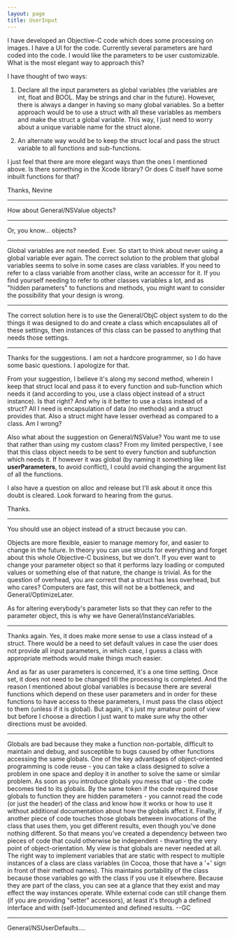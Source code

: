 ```yaml
---
layout: page
title: UserInput
---
```




I have developed an Objective-C code which does some processing on images. I have a UI for the code. Currently several parameters are hard coded into the code. I would like the parameters to be user customizable. What is the most elegant way to approach this?

I have thought of two ways:

1) Declare all the input parameters as global variables (the variables are int, float and BOOL. May be strings and char in the future). However, there is always a danger in having so many global variables. So a better approach would be to use a struct with all these variables as members and make the struct a global variable. This way, I just need to worry about a unique variable name for the struct alone. 

2) An alternate way would be to keep the struct local and pass the struct variable to all functions and sub-functions. 


I just feel that there are more elegant ways than the ones I mentioned above. Is there something in the Xcode library? Or does C itself have some inbuilt functions for that?

Thanks,
Nevine

----

How about General/NSValue objects?

----
Or, you know... objects?

----

Global variables are not needed. Ever. So start to think about never using a global variable ever again. The correct solution to the problem that global variables seems to solve in some cases are class variables. If you need to refer to a class variable from another class, write an accessor for it. If you find yourself needing to refer to other classes variables a lot, and as "hidden parameters" to functions and methods, you might want to consider the possibility that your design is wrong.

----
The correct solution here is to use the General/ObjC object system to do the things it was designed to do and create a class which encapsulates all of these settings, then instances of this class can be passed to anything that needs those settings.

----

Thanks for the suggestions. I am not a hardcore programmer, so I do have some basic questions. I apologize for that.

From your suggestion, I believe it's along my second method, wherein I keep that struct local and pass it to every function and sub-function which needs it (and according to you, use a class object instead of a struct instance). Is that right? And why is it better to use a class instead of a struct? All I need is encapsulation of data (no methods) and a struct provides that. Also a struct might have lesser overhead as compared to a class. Am I wrong? 

Also what about the suggestion on General/NSValue? You want me to use that rather than using my custom class? From my limited perspective, I see that this class object needs to be sent to every function and subfunction which needs it. If however it was global (by naming it something like __userParameters__, to avoid conflict), I could avoid changing the argument list of all the functions. 

I also have a question on alloc and release but I'll ask about it once this doubt is cleared. Look forward to hearing from the gurus.

Thanks.

----
You should use an object instead of a struct because you can.

Objects are more flexible, easier to manage memory for, and easier to change in the future. In theory you can use structs for everything and forget about this whole Objective-C business, but we don't. If you ever want to change your parameter object so that it performs lazy loading or computed values or something else of that nature, the change is trivial. As for the question of overhead, you are correct that a struct has less overhead, but who cares? Computers are fast, this will not be a bottleneck, and General/OptimizeLater.

As for altering everybody's parameter lists so that they can refer to the parameter object, this is why we have General/InstanceVariable<nowiki/>s.

----
Thanks again. Yes, it does make more sense to use a class instead of a struct. There would be a need to set default values in case the user does not provide all input parameters, in which case, I guess a class with appropriate methods would make things much easier.

And as far as user parameters is concerned, it's a one time setting. Once set, it does not need to be changed till the processing is completed. And the reason I mentioned about global variables is because there are several functions which depend on these user parameters and in order for these functions to have access to these parameters, I must pass the class object to them (unless if it is global). But again, it's just my amateur point of view but before I choose a direction I just want to make sure why the other directions must be avoided.


----

Globals are bad because they make a function non-portable, difficult to maintain and debug, and susceptible to bugs caused by other functions accessing the same globals. One of the key advantages of object-oriented programming is code reuse - you can take a class designed to solve a problem in one space and deploy it in another to solve the same or similar problem. As soon as you introduce globals you mess that up - the code becomes tied to its globals. By the same token if the code required those globals to function they are hidden parameters - you cannot read the code (or just the header) of the class and know how it works or how to use it without additional documentation about how the globals affect it. Finally, if another piece of code touches those globals between invocations of the class that uses them, you get different results, even though you've done nothing different. So that means you've created a dependency between two pieces of code that could otherwise be independent - thwarting the very point of object-orientation. My view is that globals are never needed at all. The right way to implement variables that are static with respect to multiple instances of a class are class variables (in Cocoa, those that have a '+' sign in front of their method names). This maintains portability of the class because those variables go with the class if you use it elsewhere. Because they are part of the class, you can see at a glance that they exist and may effect the way instances operate. While external code can still change them (if you are providing "setter" accessors), at least it's through a defined interface and with (self-)documented and defined results. --GC

----
General/NSUserDefaults....

